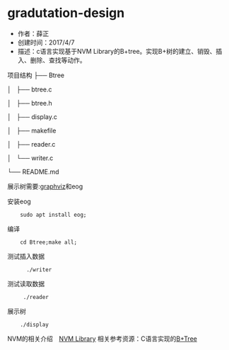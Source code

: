 # gradutation-design

* 作者：薛正　
* 创建时间：2017/4/7
* 描述：c语言实现基于NVM Library的B+tree。实现B+树的建立、销毁、插入、删除、查找等动作。

项目结构
 ├── Btree
 
 │   ├── btree.c
 
 │   ├── btree.h
 
 │   ├── display.c
 
 │   ├── makefile
 
 │   ├── reader.c
 
 │   └── writer.c
 
 └── README.md


展示树需要:[graphviz](http://www.graphviz.org/)和eog


安装eog
```shell
	sudo apt install eog;
```

编译
```shell
    cd Btree;make all;
```
测试插入数据
```shell
      ./writer
```
测试读取数据
```shell
	 ./reader
```
展示树
```shell
	./display 
```
NVM的相关介绍　[NVM Library](http://pmem.io/)
相关参考资源：C语言实现的[B+Tree](http://www.amittai.com/prose/bpt.c) 
